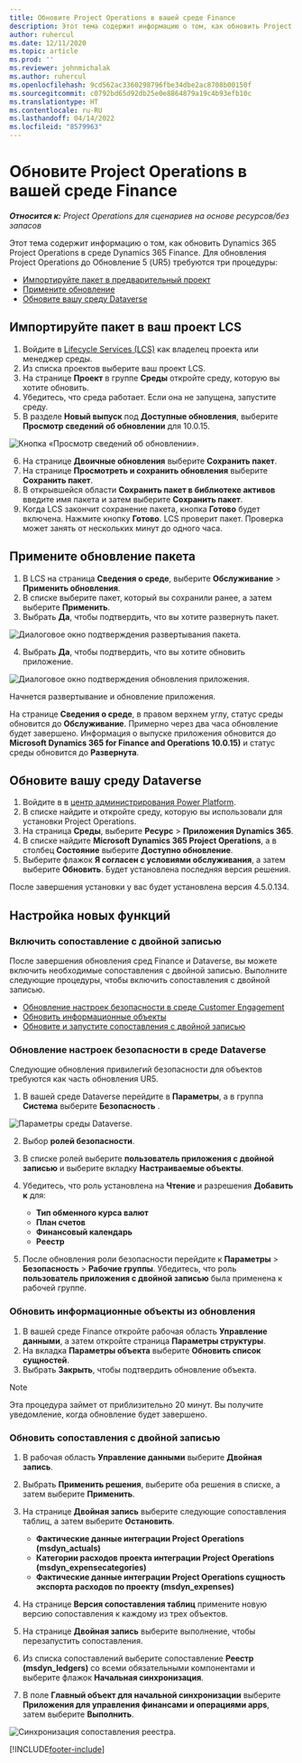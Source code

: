 ```yaml
---
title: Обновите Project Operations в вашей среде Finance
description: Этот тема содержит информацию о том, как обновить Project Operations в среде Dynamics 365 Finance.
author: ruhercul
ms.date: 12/11/2020
ms.topic: article
ms.prod: ''
ms.reviewer: johnmichalak
ms.author: ruhercul
ms.openlocfilehash: 9cd562ac3360298796fbe34dbe2ac8708b00150f
ms.sourcegitcommit: c0792bd65d92db25e0e8864879a19c4b93efb10c
ms.translationtype: HT
ms.contentlocale: ru-RU
ms.lasthandoff: 04/14/2022
ms.locfileid: "8579963"
---
```

# <a name="update-project-operations-in-your-finance-environment"></a>Обновите Project Operations в вашей среде Finance

_**Относится к:** Project Operations для сценариев на основе ресурсов/без запасов_


Этот тема содержит информацию о том, как обновить Dynamics 365 Project Operations в среде Dynamics 365 Finance. Для обновления Project Operations до Обновление 5 (UR5) требуются три процедуры:

- [Импортируйте пакет в предварительный проект](#import)
- [Примените обновление](#apply)
- [Обновите вашу среду Dataverse](#update)

## <a name="import-the-package-into-your-lcs-project"></a><a name="import"></a>Импортируйте пакет в ваш проект LCS

1. Войдите в [Lifecycle Services (LCS)](https://lcs.dynamics.com/) как владелец проекта или менеджер среды.
2. Из списка проектов выберите ваш проект LCS.
3. На странице **Проект** в группе **Среды** откройте среду, которую вы хотите обновить.
4. Убедитесь, что среда работает. Если она не запущена, запустите среду.
5. В разделе **Новый выпуск** под **Доступные обновления**, выберите **Просмотр сведений об обновлении** для 10.0.15.

![Кнопка «Просмотр сведений об обновлении».](media/view-update.png)

6. На странице **Двоичные обновления** выберите **Сохранить пакет**.
7. На странице **Просмотреть и сохранить обновления** выберите **Сохранить пакет**.
8. В открывшейся области **Сохранить пакет в библиотеке активов** введите имя пакета и затем выберите **Сохранить пакет**.
9. Когда LCS закончит сохранение пакета, кнопка **Готово** будет включена. Нажмите кнопку **Готово**. LCS проверит пакет. Проверка может занять от нескольких минут до одного часа.


## <a name="apply-the-package-update"></a><a name="apply"></a>Примените обновление пакета

1. В LCS на страница **Сведения о среде**, выберите **Обслуживание** > **Применить обновления**.
2. В списке выберите пакет, который вы сохранили ранее, а затем выберите **Применить**.
3. Выбрать **Да**, чтобы подтвердить, что вы хотите развернуть пакет.

![Диалоговое окно подтверждения развертывания пакета.](media/confirm-package-deployment.png)

4. Выбрать **Да**, чтобы подтвердить, что вы хотите обновить приложение.

![Диалоговое окно подтверждения обновления приложения.](media/confirm-application-update.png)

Начнется развертывание и обновление приложения. 

На странице **Сведения о среде**, в правом верхнем углу, статус среды обновится до **Обслуживание**. Примерно через два часа обновление будет завершено. Информация о выпуске приложения обновится до **Microsoft Dynamics 365 for Finance and Operations 10.0.15)** и статус среды обновится до **Развернута**.


## <a name="update-your-dataverse-environment"></a><a name="update"></a>Обновите вашу среду Dataverse

1. Войдите в в [центр администрирования Power Platform](https://admin.powerplatform.com/).
2. В списке найдите и откройте среду, которую вы использовали для установки Project Operations.
3. На страница **Среды**, выберите **Ресурс** > **Приложения Dynamics 365**.
4. В списке найдите **Microsoft Dynamics 365 Project Operations**, а в столбец **Состояние** выберите **Доступно обновление**.
5. Выберите флажок **Я согласен с условиями обслуживания**, а затем выберите **Обновить**. Будет установлена последняя версия решения.

После завершения установки у вас будет установлена версия 4.5.0.134.

## <a name="configure-new-features"></a>Настройка новых функций

### <a name="enable-dual-write-mapping"></a>Включить сопоставление с двойной записью

После завершения обновления сред Finance и Dataverse, вы можете включить необходимые сопоставления с двойной записью. Выполните следующие процедуры, чтобы включить сопоставления с двойной записью.

- [Обновление настроек безопасности в среде Customer Engagement](#security)
- [Обновить информационные объекты](#refresh)
- [Обновите и запустите сопоставления с двойной записью](#run)

### <a name="update-security-settings-on-the-dataverse-environment"></a><a name="security"></a>Обновление настроек безопасности в среде Dataverse

Следующие обновления привилегий безопасности для объектов требуются как часть обновления UR5.

1. В вашей среде Dataverse перейдите в **Параметры**, а в группа **Система** выберите **Безопасность** .

![Параметры среды Dataverse.](media/Picture21.png)

2. Выбор **ролей безопасности**.
3. В списке ролей выберите **пользователь приложения с двойной записью** и выберите вкладку **Настраиваемые объекты**. 
4. Убедитесь, что роль установлена на **Чтение** и разрешения **Добавить к** для:

      - **Тип обменного курса валют**
      - **План счетов** 
      - **Финансовый календарь** 
      - **Реестр**

5. После обновления роли безопасности перейдите к **Параметры** > **Безопасность** > **Рабочие группы**. Убедитесь, что роль **пользователь приложения с двойной записью** была применена к рабочей группе. 

### <a name="refresh-data-entities-from-the-update"></a><a name="refresh"></a>Обновить информационные объекты из обновления

1. В вашей среде Finance откройте рабочая область **Управление данными**, а затем откройте страница **Параметры структуры**.
2. На вкладка **Параметры объекта** выберите **Обновить список сущностей**.
3. Выбрать **Закрыть**, чтобы подтвердить обновление объекта.

 > [!NOTE]
 > Эта процедура займет от приблизительно 20 минут. Вы получите уведомление, когда обновление будет завершено.

### <a name="update-dual-write-mappings"></a><a name="run"></a>Обновить сопоставления с двойной записью

1. В рабочая область **Управление данными** выберите **Двойная запись**.
2. Выбрать **Применить решения**, выберите оба решения в списке, а затем выберите **Применить**.
3. На странице **Двойная запись** выберите следующие сопоставления таблиц, а затем выберите **Остановить**.

    - **Фактические данные интеграции Project Operations (msdyn_actuals)**
    - **Категории расходов проекта интеграции Project Operations (msdyn_expensecategories)**
    - **Фактические данные интеграции Project Operations сущность экспорта расходов по проекту (msdyn_expenses)**

4. На странице **Версия сопоставления таблиц** примените новую версию сопоставления к каждому из трех объектов.
5. На странице **Двойная запись** выберите выполнение, чтобы перезапустить сопоставления.
6. Из списка сопоставлений выберите сопоставление **Реестр (msdyn_ledgers)** со всеми обязательными компонентами и выберите флажок **Начальная синхронизация**. 
7. В поле **Главный объект для начальной синхронизации** выберите **Приложения для управления финансами и операциями apps**, затем выберите **Выполнить**.
 
 ![Синхронизация сопоставления реестра.](media/DW6.png)
 


[!INCLUDE[footer-include](../includes/footer-banner.md)]